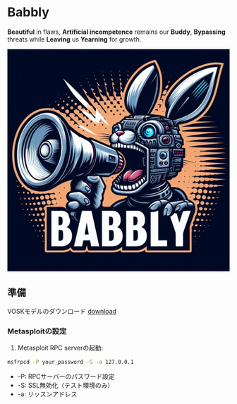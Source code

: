 # Babbly

**Beautiful** in flaws, **Artificial incompetence** remains our **Buddy**, **Bypassing** threats while **Leaving** us **Yearning** for growth.

![Babbly logo](images/Babbly_logo.JPG)

## 準備

VOSKモデルのダウンロード
[download](https://alphacephei.com/vosk/models/vosk-model-ja-0.22.zip)  

### Metasploitの設定

1. Metasploit RPC serverの起動:

``` bash
msfrpcd -P your_password -S -a 127.0.0.1
```

- -P: RPCサーバーのパスワード設定
- -S: SSL無効化（テスト環境のみ）
- -a: リッスンアドレス
